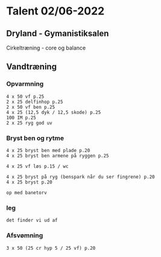 # Talent 02/06-2022

## Dryland - Gymanistiksalen
   Cirkeltræning - core og balance

## Vandtræning
### Opvarmning
    4 x 50 vf p.25
    2 x 25 delfinhop p.25
    2 x 50 vf ben p.25
    4 x 25 (12,5 dyk / 12,5 skode) p.25
    100 IM p.25
    2 x 25 ryg god uv

### Bryst ben og rytme
    4 x 25 bryst ben med plade p.20
    4 x 25 bryst ben armene på ryggen p.25

    4 x 25 vf løs p.15 / wc  

    4 x 25 bryst på ryg (benspark når du ser fingrene) p.20
    4 x 25 bryst p.20

    op med banetorv

### leg
    det finder vi ud af
    
### Afsvømning
    3 x 50 (25 cr hyp 5 / 25 vf) p.20